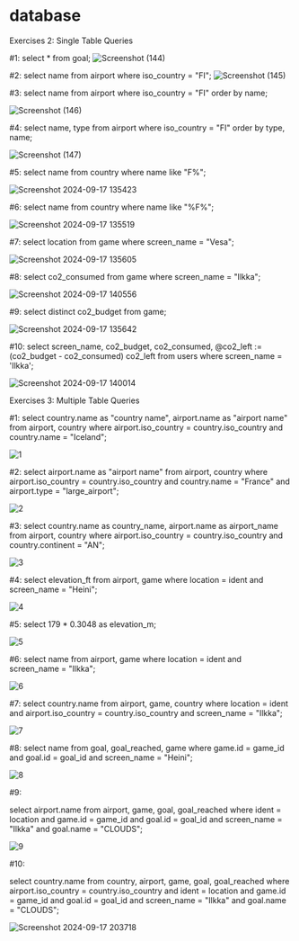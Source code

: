 # database
Exercises 2: Single Table Queries


#1:
select * from goal;
![Screenshot (144)](https://github.com/user-attachments/assets/9d2e65dc-ceea-4b89-a1a4-b3b698949945)

#2:
select name from airport where iso_country = "FI";
![Screenshot (145)](https://github.com/user-attachments/assets/0d9054b3-4354-42a3-b775-5c0be03b3ee1)

#3:
select name from airport where iso_country = "FI" order by name;


![Screenshot (146)](https://github.com/user-attachments/assets/66c60211-658a-4437-acd7-da7a43f289ea)

#4:
select name, type from airport where iso_country = "FI" order by type, name;


![Screenshot (147)](https://github.com/user-attachments/assets/46fd5fe5-7271-4d32-84a3-2f42b0238065)

#5:
select name from country where name like "F%";


![Screenshot 2024-09-17 135423](https://github.com/user-attachments/assets/317818e7-6b9b-4c42-bc49-a28ac607039c)

#6:
select name from country where name like "%F%";

![Screenshot 2024-09-17 135519](https://github.com/user-attachments/assets/2e39378e-7e78-4c0d-af7c-51fc86ec40fc)

#7:
select location from game where screen_name = "Vesa";

![Screenshot 2024-09-17 135605](https://github.com/user-attachments/assets/f5751579-8ee4-43b2-89b8-8ae8b2e513b0)

#8:
select co2_consumed from game where screen_name = "Ilkka";

![Screenshot 2024-09-17 140556](https://github.com/user-attachments/assets/56140f38-97b6-47b3-b74a-989ab92ce67a)



#9:
select distinct co2_budget from game;

![Screenshot 2024-09-17 135642](https://github.com/user-attachments/assets/06d25731-fde9-4238-b104-c7617b90ef1b)

#10:
select screen_name, co2_budget, co2_consumed, @co2_left := (co2_budget - co2_consumed) co2_left from users where screen_name = 'Ilkka';

![Screenshot 2024-09-17 140014](https://github.com/user-attachments/assets/3b47da87-19a7-42cf-9fbd-2727de6b1205)


Exercises 3: Multiple Table Queries

#1:
select country.name as "country name", airport.name as "airport name"
from airport, country
where airport.iso_country = country.iso_country and country.name = "Iceland";

![1](https://github.com/user-attachments/assets/db9f2405-a48b-4e29-92da-205f47b958ee)

#2:
select airport.name as "airport name"
from airport, country
where airport.iso_country = country.iso_country and country.name = "France" and airport.type = "large_airport";


![2](https://github.com/user-attachments/assets/622c8cf5-d594-4223-aa4d-cba9776c63ef)

#3:
select country.name as country_name, airport.name as airport_name
from airport, country
where airport.iso_country = country.iso_country and country.continent = "AN";

![3](https://github.com/user-attachments/assets/d3bd5658-73a8-47e5-be57-96547dfdf3db)

#4:
select elevation_ft
from airport, game
where location = ident and screen_name = "Heini";

![4](https://github.com/user-attachments/assets/68567596-90a9-4c8f-b30e-0236b068b73a)

#5:
select 179 * 0.3048 as elevation_m;

![5](https://github.com/user-attachments/assets/23ff56f9-ed8a-4839-b81b-060ecb16f695)

#6:
select name
from airport, game
where location = ident and screen_name = "Ilkka";

![6](https://github.com/user-attachments/assets/7ddbd3c2-18da-4a3e-9805-99bf0792f747)

#7:
select country.name
from airport, game, country
where location = ident and airport.iso_country = country.iso_country  and screen_name = "Ilkka";

![7](https://github.com/user-attachments/assets/7f4a59e2-4288-4be7-92fa-4924c00cd79c)

#8:
select name
from goal, goal_reached, game
where game.id = game_id and goal.id = goal_id and screen_name = "Heini";

![8](https://github.com/user-attachments/assets/1107e763-6bab-4b30-a797-68166b237558)

#9:
	
select airport.name
from airport, game, goal, goal_reached
where ident = location and game.id = game_id and goal.id = goal_id and screen_name = "Ilkka" and goal.name = "CLOUDS";

![9](https://github.com/user-attachments/assets/71eac3f2-1c96-464e-a09d-7f04dca33762)

#10:

select country.name
from country, airport, game, goal, goal_reached
where airport.iso_country = country.iso_country and ident = location and game.id = game_id and goal.id = goal_id and screen_name = "Ilkka" and goal.name = "CLOUDS";


![Screenshot 2024-09-17 203718](https://github.com/user-attachments/assets/903aa1f4-098e-4f2f-b4bd-d5761426b397)










